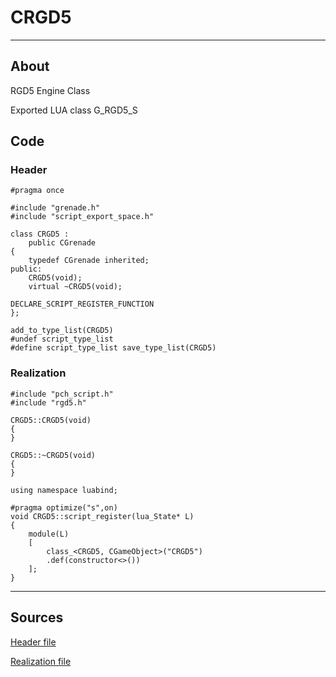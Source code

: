 # CRGD5

___

## About

RGD5 Engine Class

Exported LUA class G_RGD5_S

## Code

### Header

```C++,icon=.devicon-cplusplus-plain,filepath="src/xrGame/RGD5.h"
#pragma once

#include "grenade.h"
#include "script_export_space.h"

class CRGD5 :
    public CGrenade
{
    typedef CGrenade inherited;
public:
    CRGD5(void);
    virtual ~CRGD5(void);

DECLARE_SCRIPT_REGISTER_FUNCTION
};

add_to_type_list(CRGD5)
#undef script_type_list
#define script_type_list save_type_list(CRGD5)
```

### Realization

```C++,icon=.devicon-cplusplus-plain,filepath="src/xrGame/RGD5.cpp"
#include "pch_script.h"
#include "rgd5.h"

CRGD5::CRGD5(void)
{
}

CRGD5::~CRGD5(void)
{
}

using namespace luabind;

#pragma optimize("s",on)
void CRGD5::script_register(lua_State* L)
{
    module(L)
    [
        class_<CRGD5, CGameObject>("CRGD5")
        .def(constructor<>())
    ];
}
```

___

## Sources

[Header file](https://bitbucket.org/anomalymod/xray-monolith/src/master/src/xrGame/RGD5.h)

[Realization file](https://bitbucket.org/anomalymod/xray-monolith/src/master/src/xrGame/RGD5.cpp)

